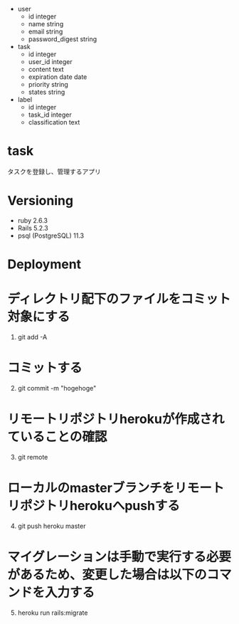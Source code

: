 
- user
    - id  integer
    - name string
    - email string
    - password_digest string
- task
    - id  integer
    - user_id integer
    - content text
    - expiration date date
    - priority string
    - states string
- label
    - id  integer
    - task_id integer
    - classification text

#   task
  タスクを登録し、管理するアプリ

# Versioning
*  ruby 2.6.3
*  Rails 5.2.3
*  psql (PostgreSQL) 11.3

#  Deployment
#  ディレクトリ配下のファイルをコミット対象にする
  1. git add -A
#  コミットする
  2. git commit -m "hogehoge"
#  リモートリポジトリherokuが作成されていることの確認
  3.  git remote
#  ローカルのmasterブランチをリモートリポジトリherokuへpushする
  4. git push heroku master
#  マイグレーションは手動で実行する必要があるため、変更した場合は以下のコマンドを入力する
  5.  heroku run rails:migrate
